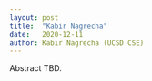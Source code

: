 ```yaml
---
layout: post
title:  "Kabir Nagrecha"
date:   2020-12-11
author: Kabir Nagrecha (UCSD CSE)
---
```


Abstract TBD.
